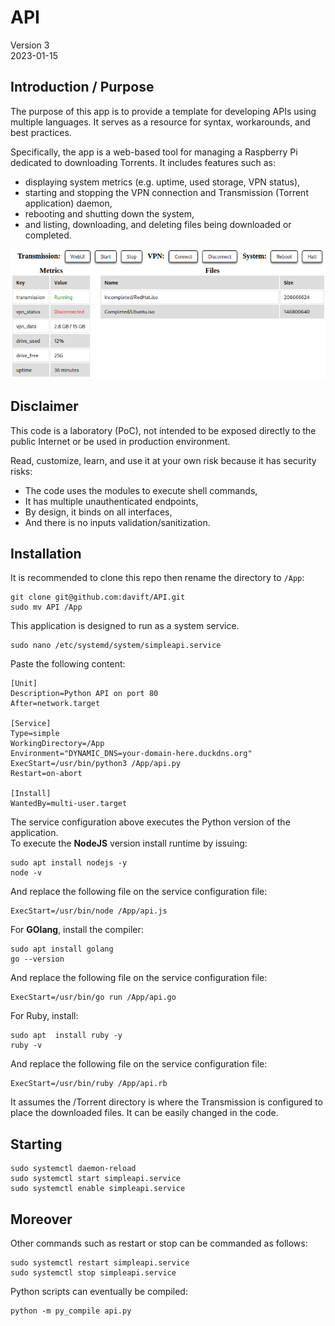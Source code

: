 # API

Version 3 \
2023-01-15

## Introduction / Purpose

The purpose of this app is to provide a template for developing APIs using multiple languages. It serves as a resource for syntax, workarounds, and best practices.

Specifically, the app is a web-based tool for managing a Raspberry Pi dedicated to downloading Torrents. It includes features such as:
- displaying system metrics (e.g. uptime, used storage, VPN status),
- starting and stopping the VPN connection and Transmission (Torrent application) daemon,
- rebooting and shutting down the system,
- and listing, downloading, and deleting files being downloaded or completed.

![listener_screenshot](https://github.com/davift/API/blob/main/screenshot.png)

## Disclaimer

This code is a laboratory (PoC), not intended to be exposed directly to the public Internet or be used in production environment.

Read, customize, learn, and use it at your own risk because it has security risks:

- The code uses the modules to execute shell commands,
- It has multiple unauthenticated endpoints,
- By design, it binds on all interfaces,
- And there is no inputs validation/sanitization.

## Installation

It is recommended to clone this repo then rename the directory to `/App`:

```
git clone git@github.com:davift/API.git
sudo mv API /App
```

This application is designed to run as a system service.

```
sudo nano /etc/systemd/system/simpleapi.service
```

Paste the following content:

```
[Unit]
Description=Python API on port 80
After=network.target

[Service]
Type=simple
WorkingDirectory=/App
Environment="DYNAMIC_DNS=your-domain-here.duckdns.org"
ExecStart=/usr/bin/python3 /App/api.py
Restart=on-abort

[Install]
WantedBy=multi-user.target
```

The service configuration above executes the Python version of the application. \
To execute the **NodeJS** version install runtime by issuing:

```
sudo apt install nodejs -y
node -v
```

And replace the following file on the service configuration file:

```
ExecStart=/usr/bin/node /App/api.js
```

For **GOlang**, install the compiler:

```
sudo apt install golang
go --version
```

And replace the following file on the service configuration file:

```
ExecStart=/usr/bin/go run /App/api.go
```

For Ruby, install:

```
sudo apt  install ruby -y
ruby -v
```

And replace the following file on the service configuration file:

```
ExecStart=/usr/bin/ruby /App/api.rb
```

It assumes the /Torrent directory is where the Transmission is configured to place the downloaded files. It can be easily changed in the code.

## Starting

```
sudo systemctl daemon-reload
sudo systemctl start simpleapi.service
sudo systemctl enable simpleapi.service
```

## Moreover

Other commands such as restart or stop can be commanded as follows:

```
sudo systemctl restart simpleapi.service
sudo systemctl stop simpleapi.service
```

Python scripts can eventually be compiled:

```
python -m py_compile api.py
```
